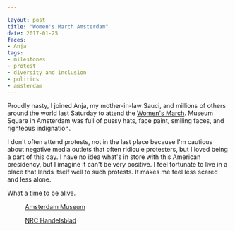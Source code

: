 ```yaml
---

layout: post
title: "Women's March Amsterdam"
date: 2017-01-25
faces: 
- Anja
tags:
- milestones
- protest
- diversity and inclusion
- politics
- amsterdam
---
```

Proudly nasty, I joined Anja, my mother-in-law Sauci, and millions of others around the world last Saturday to attend the [Women's March](https://en.wikipedia.org/wiki/2017_Women%27s_March). Museum Square in Amsterdam was full of pussy hats, face paint, smiling faces, and righteous indignation.

I don't often attend protests, not in the last place because I'm cautious about negative media outlets that often ridicule protesters, but I loved being a part of this day. I have no idea what's in store with this American presidency, but I imagine it can't be very positive. I feel fortunate to live in a place that lends itself well to such protests. It makes me feel less scared and less alone.

What a time to be alive.

<figure>
<img src="https://res.cloudinary.com/dbi2zounq/image/upload/v1678357988/zinzy.website/zinzy-waleson-geene-womens-march-amsterdam-2017-01-21-2_bttgcj.jpg" alt="">
<figcaption><a href="https://hart.amsterdam/nl/page/220065/zinzy-greene-my-identities-guide-who-i-am" target="_blank">Amsterdam Museum</a></figcaption>
</figure>

<figure>
<img src="https://res.cloudinary.com/dbi2zounq/image/upload/v1678357988/zinzy.website/zinzy-waleson-geene-womens-march-amsterdam-2017-01-21_fbculc.jpg" alt="">
<figcaption><a href="https://www.nrc.nl/nieuws/2017/01/23/de-mensen-die-donald-trump-stemmen-hebben-een-punt-6344351-a1542465" target="_blank">NRC Handelsblad</a></figcaption>
</figure>